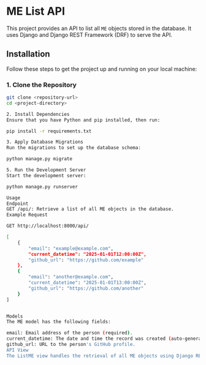 # ME List API

This project provides an API to list all `ME` objects stored in the database. It uses Django and Django REST Framework (DRF) to serve the API.

## Installation

Follow these steps to get the project up and running on your local machine:

### 1. Clone the Repository

```bash
git clone <repository-url>
cd <project-directory>

2. Install Dependencies
Ensure that you have Python and pip installed, then run:

pip install -r requirements.txt

3. Apply Database Migrations
Run the migrations to set up the database schema:

python manage.py migrate

5. Run the Development Server
Start the development server:

python manage.py runserver

Usage
Endpoint
GET /api/: Retrieve a list of all ME objects in the database.
Example Request

GET http://localhost:8000/api/

[
    {
        "email": "example@example.com",
        "current_datetime": "2025-01-01T12:00:00Z",
        "github_url": "https://github.com/example"
    },
    {
        "email": "another@example.com",
        "current_datetime": "2025-01-01T13:00:00Z",
        "github_url": "https://github.com/another"
    }
]


Models
The ME model has the following fields:

email: Email address of the person (required).
current_datetime: The date and time the record was created (auto-generated).
github_url: URL to the person's GitHub profile.
API View
The ListME view handles the retrieval of all ME objects using Django REST Framework's ListAPIView.
